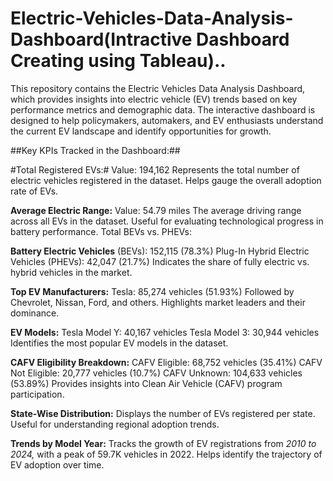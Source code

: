 # Electric-Vehicles-Data-Analysis-Dashboard(Intractive Dashboard Creating using Tableau)..

This repository contains the Electric Vehicles Data Analysis Dashboard, which provides insights into electric vehicle (EV) trends based on key performance metrics and demographic data. The interactive dashboard is designed to help policymakers, automakers, and EV enthusiasts understand the current EV landscape and identify opportunities for growth.

##Key KPIs Tracked in the Dashboard:##

#Total Registered EVs:#
Value: 194,162
Represents the total number of electric vehicles registered in the dataset.
Helps gauge the overall adoption rate of EVs.

**Average Electric Range:**
Value: 54.79 miles
The average driving range across all EVs in the dataset.
Useful for evaluating technological progress in battery performance.
Total BEVs vs. PHEVs:

**Battery Electric Vehicles**
(BEVs): 152,115 (78.3%)
Plug-In Hybrid Electric Vehicles (PHEVs): 42,047 (21.7%)
Indicates the share of fully electric vs. hybrid vehicles in the market.

**Top EV Manufacturers:**
Tesla: 85,274 vehicles (51.93%)
Followed by Chevrolet, Nissan, Ford, and others.
Highlights market leaders and their dominance.

**EV Models:**
Tesla Model Y: 40,167 vehicles
Tesla Model 3: 30,944 vehicles
Identifies the most popular EV models in the dataset.

**CAFV Eligibility Breakdown:**
CAFV Eligible: 68,752 vehicles (35.41%)
CAFV Not Eligible: 20,777 vehicles (10.7%)
CAFV Unknown: 104,633 vehicles (53.89%)
Provides insights into Clean Air Vehicle (CAFV) program participation.

**State-Wise Distribution:**
Displays the number of EVs registered per state.
Useful for understanding regional adoption trends.

**Trends by Model Year:**
Tracks the growth of EV registrations from *2010 to 2024,* with a peak of 59.7K vehicles in 2022.
Helps identify the trajectory of EV adoption over time.
